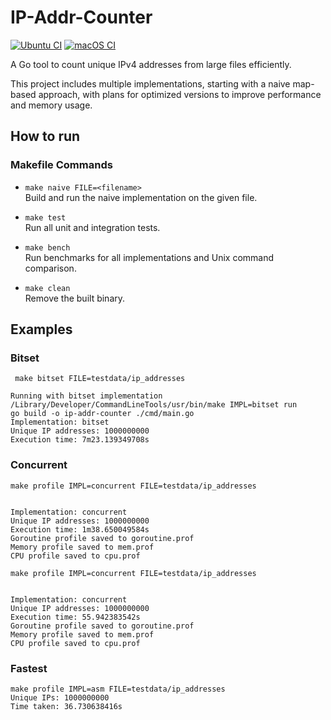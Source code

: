 # IP-Addr-Counter
[![Ubuntu CI](https://github.com/harou24/IP-Addr-Counter/actions/workflows/ubuntu.yml/badge.svg)](https://github.com/harou24/IP-Addr-Counter/actions/workflows/ubuntu.yml)
[![macOS CI](https://github.com/harou24/IP-Addr-Counter/actions/workflows/macos.yml/badge.svg)](https://github.com/harou24/IP-Addr-Counter/actions/workflows/macos.yml)

A Go tool to count unique IPv4 addresses from large files efficiently.

This project includes multiple implementations, starting with a naive map-based approach, with plans for optimized versions to improve performance and memory usage.

## How to run

### Makefile Commands

- `make naive FILE=<filename>`  
  Build and run the naive implementation on the given file.

- `make test`  
  Run all unit and integration tests.

- `make bench`  
  Run benchmarks for all implementations and Unix command comparison.

- `make clean`  
  Remove the built binary.

## Examples

### Bitset

```
 make bitset FILE=testdata/ip_addresses

Running with bitset implementation
/Library/Developer/CommandLineTools/usr/bin/make IMPL=bitset run
go build -o ip-addr-counter ./cmd/main.go
Implementation: bitset
Unique IP addresses: 1000000000
Execution time: 7m23.139349708s
```

### Concurrent

```
make profile IMPL=concurrent FILE=testdata/ip_addresses 


Implementation: concurrent
Unique IP addresses: 1000000000
Execution time: 1m38.650049584s
Goroutine profile saved to goroutine.prof
Memory profile saved to mem.prof
CPU profile saved to cpu.prof
```

```
make profile IMPL=concurrent FILE=testdata/ip_addresses  


Implementation: concurrent
Unique IP addresses: 1000000000
Execution time: 55.942383542s
Goroutine profile saved to goroutine.prof
Memory profile saved to mem.prof
CPU profile saved to cpu.prof
```

### Fastest
```
make profile IMPL=asm FILE=testdata/ip_addresses  
Unique IPs: 1000000000
Time taken: 36.730638416s
```